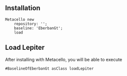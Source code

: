 ## Installation```stMetacello new	repository: '';	baseline: 'EberbanGt';	load```## Load Lepiter				After installing with Metacello, you will be able to execute```#BaselineOfEberbanGt asClass loadLepiter```